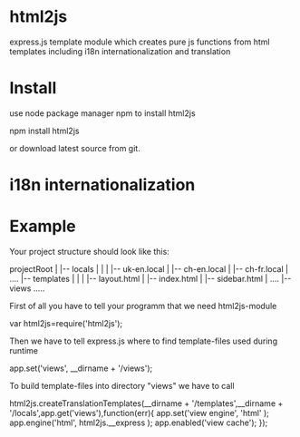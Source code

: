 html2js
=======

express.js template module which creates pure js functions from html templates including i18n internationalization and translation

Install
====

use node package manager npm to install html2js

npm install html2js

or download latest source from git.

i18n internationalization
===============



Example
=====

Your project structure should look like this:

projectRoot
 |
 |-- locals
 |    |
 |    |-- uk-en.local
 |    |-- ch-en.local
 |    |-- ch-fr.local
 |    ....
 |-- templates
 |    |
 |    |-- layout.html
 |    |-- index.html
 |    |-- sidebar.html
 |     ....
 |-- views
 .....

First of all you have to tell your programm that we need html2js-module

var html2js=require('html2js');

Then we have to tell express.js where to find template-files used during runtime

app.set('views', __dirname + '/views');

To build template-files into directory "views" we have to call

html2js.createTranslationTemplates(__dirname + '/templates',__dirname + '/locals',app.get('views'),function(err){
    app.set('view engine', 'html' );
    app.engine('html', html2js.__express );
    app.enabled('view cache');
});
